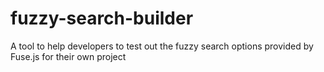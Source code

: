 # fuzzy-search-builder
A tool to help developers to test out the fuzzy search options provided by Fuse.js for their own project
